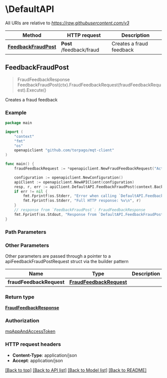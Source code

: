 # \DefaultAPI

All URIs are relative to *https://raw.githubusercontent.com/v3*

Method | HTTP request | Description
------------- | ------------- | -------------
[**FeedbackFraudPost**](DefaultAPI.md#FeedbackFraudPost) | **Post** /feedback/fraud | Creates a fraud feedback



## FeedbackFraudPost

> FraudFeedbackResponse FeedbackFraudPost(ctx).FraudFeedbackRequest(fraudFeedbackRequest).Execute()

Creates a fraud feedback



### Example

```go
package main

import (
	"context"
	"fmt"
	"os"
	openapiclient "github.com/torpago/mqt-client"
)

func main() {
	fraudFeedbackRequest := *openapiclient.NewFraudFeedbackRequest("Actor_example", "Amount_example", false, "Status_example", "TransactionToken_example") // FraudFeedbackRequest | 

	configuration := openapiclient.NewConfiguration()
	apiClient := openapiclient.NewAPIClient(configuration)
	resp, r, err := apiClient.DefaultAPI.FeedbackFraudPost(context.Background()).FraudFeedbackRequest(fraudFeedbackRequest).Execute()
	if err != nil {
		fmt.Fprintf(os.Stderr, "Error when calling `DefaultAPI.FeedbackFraudPost``: %v\n", err)
		fmt.Fprintf(os.Stderr, "Full HTTP response: %v\n", r)
	}
	// response from `FeedbackFraudPost`: FraudFeedbackResponse
	fmt.Fprintf(os.Stdout, "Response from `DefaultAPI.FeedbackFraudPost`: %v\n", resp)
}
```

### Path Parameters



### Other Parameters

Other parameters are passed through a pointer to a apiFeedbackFraudPostRequest struct via the builder pattern


Name | Type | Description  | Notes
------------- | ------------- | ------------- | -------------
 **fraudFeedbackRequest** | [**FraudFeedbackRequest**](FraudFeedbackRequest.md) |  | 

### Return type

[**FraudFeedbackResponse**](FraudFeedbackResponse.md)

### Authorization

[mqAppAndAccessToken](../README.md#mqAppAndAccessToken)

### HTTP request headers

- **Content-Type**: application/json
- **Accept**: application/json

[[Back to top]](#) [[Back to API list]](../README.md#documentation-for-api-endpoints)
[[Back to Model list]](../README.md#documentation-for-models)
[[Back to README]](../README.md)

